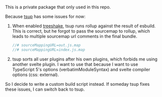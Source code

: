 This is a private package that only used in this repo.

Because [tsup](https://github.com/egoist/tsup) has some issues for now:

1. When enabled [treeshake](https://tsup.egoist.dev/#tree-shaking), tsup runs rollup against
   the result of esbuild. This is correct, but he forgot to pass the sourcemap to rollup, which
   leads to multiple sourcemap url comments in the final bundle.

   ```js
   //# sourceMappingURL=out.js.map
   //# sourceMappingURL=index.js.map
   ```

2. tsup sorts all user plugins after his own plugins, which forbids me using another svelte plugin.
   I want to use that because I want to use TypeScript 5's options (verbatimModuleSyntax) and
   svelte compiler options (css: external).

So I decide to write a custom build script instead. If someday tsup fixes these issues,
I can switch back to tsup.
